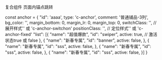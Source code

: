 
复合组件
  页面内锚点跳转

const anchor = {
  "id": 'aaaa',
  type: 'c-anchor',
  comment: '普通铺品-3列',
  bg_color: '',
  margin_bottom: 0,
  margin_lr: 0,
  margin_top: 0,
  switchClass: '', // 展开样式'' 或 'c-anchor-switchon'
  positionClass: '', // 定位样式'' 或 'c-anchor-fixed'
  "list": [{
    "name": "超值爆款",
    "id": "swiper",
    active: true, // 激活状态true 或 false
  },
  {
    "name": "新春专属",
    "id": "banner",
    active: false,
  },
  {
    "name": "新春专属",
    "id": "sss",
    active: false,
  },
  {
    "name": "新春专属",
    "id": "sss",
    active: false,
  },
  {
    "name": "新春专属",
    "id": "sss",
    active: false,
  }]
}
